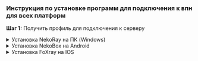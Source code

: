 ### Инструкция по установке программ для подключения к впн для всех платформ

**Шаг 1:** Получить профиль для подключения к серверу

<details>
  <summary>Установка NekoRay на ПК (Windows)</summary>

  ## Установка программы и подключение к серверу
  - Скачать программу с оффициального репозитория https://github.com/MatsuriDayo/nekoray/releases/download/3.26/nekoray-3.26-2023-12-09-windows64.zip
  - Распаковать загруженный .zip файл в удобное место на вашем компьютере
  - Открыть распакованную папку и запустить файл nekoray.exe, при запуске выбрать ядро xray
  - Если при запуске выдает ошибку DLL скачать и установить vc_redist https://aka.ms/vs/17/release/vc_redist.x64.exe


  - После запуска nekoray.exe, скопировать профиль VLESS который я скинул, нажать Программа и добавить профиль из буфера обмена
   <p align="center">
  <img src="https://github.com/user-attachments/assets/2691ab29-dcf1-4ab3-9dd9-cb0a0b7c9b93" alt="Описание изображения" style="margin: 20px;"/>
 </p>
    
  - Далее правой кнопкой мыши по появившейся строке профиля и нажать Запустить, слева от строки профиля должна появиться галочка - профиль активен
   
    <p align="center">
    <img src="https://github.com/user-attachments/assets/16d032a5-9b0b-4248-8907-16f7ab350725" alt="Описание изображения" style="margin: 20px;"/>
    </p>

- **Перед включением TUN режима, необходимо удалить с компьютера различные Radmin VPN, Hamachi, OpenVPN или выключить их туннельные интерфейсы в настройках сети Windows. Эти программы создают свои туннельные интерфейсы и могут мешать работе туннельного интерфейса NekoRay. NekoRay так же крайне плохо и не стабильно работает на Windows 10, особенно на старых сборках (на более новых вроде терпимо).**

  - После этого выбрать режим TUN или режим системного прокси. Одно из двух, вместе они работать не будут. Сначала выбираем режим TUN, проверяем работает ли интернет и другие заблокированные сервисы. **Если что-то не работает, не загружается, попробуйте сначала выключить впн и перезагрузить ПК, тунельный интерфейс иногда багает.** Если ничего не работает - пробуем режим системного прокси. Если и так ничего не работает - пишем мне.
   
    <p align="center">
    <img src="https://github.com/user-attachments/assets/717211b3-3ea6-445b-85a0-f3479894ed00" alt="Описание изображения" style="margin: 20px;"/>
    </p>
    
   ## Настройка маршрутизации

   - Сверху в программе нажимаем Настройки, выбираем строку Настройки маршрутов
     <p align="center">
     <img src="https://github.com/user-attachments/assets/2d630915-a0af-46a4-a13e-7241af2c6254" alt="Описание изображения" style="margin: 20px;"/>
     </p>
     
   - Далее следуем шагам на скрине. Outboud по-умолчанию должен быть bypass.
     
      <p align="center">
     <img src="https://github.com/user-attachments/assets/a352da1a-7cf6-46dc-b2f0-617fee74bbf1" alt="Описание изображения" style="margin: 20px;"/>
     </p>

   - В редакторе JSON слева удаляем весь текст и вставляем туда набор маршрутов (текст ниже)
       <p align="center">
       <img src="https://github.com/user-attachments/assets/9987ef4d-557f-4fb0-8628-564569023377" alt="Описание изображения" style="margin: 20px;"/>
      </p>
      <p align="center">
     <img src="https://github.com/user-attachments/assets/ca69450a-25b9-49cf-860c-26d05bd3da13" alt="Описание изображения" style="margin: 20px;"/>
      </p>
     
            {
                "rules": [
             {
                        "domain": [
                            "chatgpt.com",
                            "auth0.openai.com",
                            "auth.openai.com",
                            "twitter.com",
                            "x.com",
                            "twimg.com",
                            "api.x.com",
                            "abs.twimg.com",
                            "abs-0.twimg.com",
                            "ads-twitter.com",
                            "pscp.tv",
                            "twtrdns.com",
                            "discord-attachments-uploads-prd.storage.googleapis.com",
                            "dis.gd",
                            "discord.co",
                            "discord.com",
                            "discord.design",
                            "discord.dev",
                            "discord.gg",
                            "discord.gift",
                            "discord.gifts",
                            "discord.media",
                            "discord.new",
                            "discord.store",
                            "discord.tools",
                            "discordapp.com",
                            "discordapp.net",
                            "discordmerch.com",
                            "discordpartygames.com",
                            "discord-activities.com",
                            "discordactivities.com",
                            "discordsays.com",
                            "discordstatus.com",
                            "latency.discord.media",
                            "youtube.com",
                            "googlevideo.com",
                            "ytimg.com",
                            "oaistatic.com",
                            "instagram.com",
                            "cdninstagram.com",
                            "facebook.com",
                            "fbcdn.net"
                        ],
                        "outboundTag": "proxy",
                        "type": "field"
                    },
                    {
                        "ip": [
                            "5.200.14.0/24",
                            "34.0.192.0/24",
                            "34.0.193.0/24",
                            "34.0.194.0/24",
                            "34.0.195.0/24",
                            "34.0.196.0/24",
                            "34.0.197.0/24",
                            "34.0.198.0/24",
                            "34.0.199.0/24",
                            "34.0.200.0/24",
                            "34.0.201.0/24",
                            "34.0.202.0/24",
                            "34.0.203.0/24",
                            "34.0.204.0/24",
                            "34.0.205.0/24",
                            "34.0.206.0/24",
                            "34.0.207.0/24",
                            "34.0.208.0/24",
                            "34.0.209.0/24",
                            "34.0.210.0/24",
                            "34.0.211.0/24",
                            "34.0.212.0/24",
                            "34.0.213.0/24",
                            "34.0.215.0/24",
                            "34.0.216.0/24",
                            "34.0.217.0/24",
                            "34.0.218.0/24",
                            "34.0.220.0/24",
                            "34.0.221.0/24",
                            "34.0.222.0/24",
                            "34.0.223.0/24",
                            "34.0.240.0/24",
                            "34.0.241.0/24",
                            "34.0.242.0/24",
                            "34.0.243.0/24",
                            "34.0.244.0/24",
                            "34.0.245.0/24",
                            "34.0.246.0/24",
                            "34.0.247.0/24",
                            "34.0.248.0/24",
                            "34.0.249.0/24",
                            "34.0.250.0/24",
                            "34.0.251.0/24",
                            "35.207.64.0/24",
                            "35.207.65.0/24",
                            "35.207.67.0/24",
                            "35.207.71.0/24",
                            "35.207.72.0/24",
                            "35.207.73.0/24",
                            "35.207.74.0/24",
                            "35.207.75.0/24",
                            "35.207.76.0/24",
                            "35.207.77.0/24",
                            "35.207.78.0/24",
                            "35.207.79.0/24",
                            "35.207.80.0/24",
                            "35.207.81.0/24",
                            "35.207.82.0/24",
                            "35.207.83.0/24",
                            "35.207.84.0/24",
                            "35.207.85.0/24",
                            "35.207.86.0/24",
                            "35.207.87.0/24",
                            "35.207.89.0/24",
                            "35.207.91.0/24",
                            "35.207.92.0/24",
                            "35.207.95.0/24",
                            "35.207.97.0/24",
                            "35.207.99.0/24",
                            "35.207.100.0/24",
                            "35.207.101.0/24",
                            "35.207.103.0/24",
                            "35.207.104.0/24",
                            "35.207.106.0/24",
                            "35.207.107.0/24",
                            "35.207.108.0/24",
                            "35.207.109.0/24",
                            "35.207.110.0/24",
                            "35.207.111.0/24",
                            "35.207.114.0/24",
                            "35.207.115.0/24",
                            "35.207.116.0/24",
                            "35.207.117.0/24",
                            "35.207.121.0/24",
                            "35.207.122.0/24",
                            "35.207.124.0/24",
                            "35.207.125.0/24",
                            "35.207.126.0/24",
                            "35.207.129.0/24",
                            "35.207.131.0/24",
                            "35.207.132.0/24",
                            "35.207.135.0/24",
                            "35.207.136.0/24",
                            "35.207.137.0/24",
                            "35.207.139.0/24",
                            "35.207.140.0/24",
                            "35.207.141.0/24",
                            "35.207.142.0/24",
                            "35.207.143.0/24",
                            "35.207.144.0/24",
                            "35.207.145.0/24",
                            "35.207.146.0/24",
                            "35.207.147.0/24",
                            "35.207.149.0/24",
                            "35.207.150.0/24",
                            "35.207.151.0/24",
                            "35.207.153.0/24",
                            "35.207.154.0/24",
                            "35.207.155.0/24",
                            "35.207.156.0/24",
                            "35.207.157.0/24",
                            "35.207.158.0/24",
                            "35.207.160.0/24",
                            "35.207.162.0/24",
                            "35.207.163.0/24",
                            "35.207.164.0/24",
                            "35.207.165.0/24",
                            "35.207.166.0/24",
                            "35.207.167.0/24",
                            "35.207.168.0/24",
                            "35.207.170.0/24",
                            "35.207.171.0/24",
                            "35.207.172.0/24",
                            "35.207.174.0/24",
                            "35.207.176.0/24",
                            "35.207.178.0/24",
                            "35.207.180.0/24",
                            "35.207.181.0/24",
                            "35.207.182.0/24",
                            "35.207.184.0/24",
                            "35.207.185.0/24",
                            "35.207.186.0/24",
                            "35.207.187.0/24",
                            "35.207.188.0/24",
                            "35.207.189.0/24",
                            "35.207.190.0/24",
                            "35.207.191.0/24",
                            "35.214.128.0/24",
                            "35.214.129.0/24",
                            "35.214.130.0/24",
                            "35.214.131.0/24",
                            "35.214.132.0/24",
                            "35.214.133.0/24",
                            "35.214.134.0/24",
                            "35.214.137.0/24",
                            "35.214.138.0/24",
                            "35.214.140.0/24",
                            "35.214.142.0/24",
                            "35.214.143.0/24",
                            "35.214.144.0/24",
                            "35.214.145.0/24",
                            "35.214.146.0/24",
                            "35.214.147.0/24",
                            "35.214.148.0/24",
                            "35.214.149.0/24",
                            "35.214.151.0/24",
                            "35.214.152.0/24",
                            "35.214.156.0/24",
                            "35.214.158.0/24",
                            "35.214.159.0/24",
                            "35.214.160.0/24",
                            "35.214.161.0/24",
                            "35.214.162.0/24",
                            "35.214.163.0/24",
                            "35.214.165.0/24",
                            "35.214.167.0/24",
                            "35.214.169.0/24",
                            "35.214.170.0/24",
                            "35.214.171.0/24",
                            "35.214.172.0/24",
                            "35.214.173.0/24",
                            "35.214.175.0/24",
                            "35.214.177.0/24",
                            "35.214.179.0/24",
                            "35.214.180.0/24",
                            "35.214.181.0/24",
                            "35.214.184.0/24",
                            "35.214.185.0/24",
                            "35.214.186.0/24",
                            "35.214.187.0/24",
                            "35.214.191.0/24",
                            "35.214.192.0/24",
                            "35.214.193.0/24",
                            "35.214.194.0/24",
                            "35.214.195.0/24",
                            "35.214.196.0/24",
                            "35.214.197.0/24",
                            "35.214.198.0/24",
                            "35.214.199.0/24",
                            "35.214.201.0/24",
                            "35.214.203.0/24",
                            "35.214.204.0/24",
                            "35.214.205.0/24",
                            "35.214.207.0/24",
                            "35.214.208.0/24",
                            "35.214.209.0/24",
                            "35.214.210.0/24",
                            "35.214.211.0/24",
                            "35.214.212.0/24",
                            "35.214.213.0/24",
                            "35.214.214.0/24",
                            "35.214.215.0/24",
                            "35.214.216.0/24",
                            "35.214.217.0/24",
                            "35.214.218.0/24",
                            "35.214.219.0/24",
                            "35.214.220.0/24",
                            "35.214.221.0/24",
                            "35.214.222.0/24",
                            "35.214.223.0/24",
                            "35.214.224.0/24",
                            "35.214.225.0/24",
                            "35.214.226.0/24",
                            "35.214.227.0/24",
                            "35.214.228.0/24",
                            "35.214.229.0/24",
                            "35.214.231.0/24",
                            "35.214.233.0/24",
                            "35.214.235.0/24",
                            "35.214.237.0/24",
                            "35.214.238.0/24",
                            "35.214.239.0/24",
                            "35.214.240.0/24",
                            "35.214.241.0/24",
                            "35.214.243.0/24",
                            "35.214.244.0/24",
                            "35.214.245.0/24",
                            "35.214.246.0/24",
                            "35.214.248.0/24",
                            "35.214.249.0/24",
                            "35.214.250.0/24",
                            "35.214.251.0/24",
                            "35.214.252.0/24",
                            "35.214.253.0/24",
                            "35.214.255.0/24",
                            "35.217.0.0/24",
                            "35.217.1.0/24",
                            "35.217.2.0/24",
                            "35.217.3.0/24",
                            "35.217.4.0/24",
                            "35.217.5.0/24",
                            "35.217.6.0/24",
                            "35.217.8.0/24",
                            "35.217.9.0/24",
                            "35.217.11.0/24",
                            "35.217.12.0/24",
                            "35.217.14.0/24",
                            "35.217.15.0/24",
                            "35.217.16.0/24",
                            "35.217.17.0/24",
                            "35.217.18.0/24",
                            "35.217.19.0/24",
                            "35.217.20.0/24",
                            "35.217.21.0/24",
                            "35.217.22.0/24",
                            "35.217.23.0/24",
                            "35.217.24.0/24",
                            "35.217.25.0/24",
                            "35.217.26.0/24",
                            "35.217.27.0/24",
                            "35.217.28.0/24",
                            "35.217.29.0/24",
                            "35.217.30.0/24",
                            "35.217.31.0/24",
                            "35.217.32.0/24",
                            "35.217.33.0/24",
                            "35.217.35.0/24",
                            "35.217.36.0/24",
                            "35.217.37.0/24",
                            "35.217.38.0/24",
                            "35.217.39.0/24",
                            "35.217.40.0/24",
                            "35.217.41.0/24",
                            "35.217.43.0/24",
                            "35.217.45.0/24",
                            "35.217.46.0/24",
                            "35.217.47.0/24",
                            "35.217.48.0/24",
                            "35.217.49.0/24",
                            "35.217.50.0/24",
                            "35.217.51.0/24",
                            "35.217.52.0/24",
                            "35.217.53.0/24",
                            "35.217.54.0/24",
                            "35.217.55.0/24",
                            "35.217.56.0/24",
                            "35.217.57.0/24",
                            "35.217.58.0/24",
                            "35.217.59.0/24",
                            "35.217.60.0/24",
                            "35.217.61.0/24",
                            "35.217.62.0/24",
                            "35.217.63.0/24",
                            "35.219.225.0/24",
                            "35.219.226.0/24",
                            "35.219.227.0/24",
                            "35.219.228.0/24",
                            "35.219.229.0/24",
                            "35.219.230.0/24",
                            "35.219.231.0/24",
                            "35.219.235.0/24",
                            "35.219.236.0/24",
                            "35.219.238.0/24",
                            "35.219.239.0/24",
                            "35.219.241.0/24",
                            "35.219.242.0/24",
                            "35.219.243.0/24",
                            "35.219.244.0/24",
                            "35.219.245.0/24",
                            "35.219.246.0/24",
                            "35.219.247.0/24",
                            "35.219.248.0/24",
                            "35.219.249.0/24",
                            "35.219.251.0/24",
                            "35.219.252.0/24",
                            "35.219.253.0/24",
                            "35.219.254.0/24",
                            "66.22.196.0/24",
                            "66.22.197.0/24",
                            "66.22.198.0/24",
                            "66.22.199.0/24",
                            "66.22.216.0/24",
                            "66.22.217.0/24",
                            "66.22.238.0/24",
                            "66.22.241.0/24",
                            "66.22.243.0/24",
                            "66.22.244.0/24"
                        ],
                        "network": [
                            "udp"
                        ],
                        "outboundTag": "proxy",
                        "type": "field"
                    },
                    {
                        "ip": [
                            "0.0.0.0/0",
                            "::/0"
                        ],
                        "outboundTag": "direct",
                        "type": "field"
                    }
                ]
            }
     
     - Если какие-то игры не работают с данным набором маршрутизации (у меня например Apex Legens не загружался), тогда меняем набор на следующий (порядок действий как в прошлом пункте, только копируем текст ниже)
       ```
           {
        "rules": [
            {
                "domain": [
                    "chatgpt.com",
                    "auth0.openai.com",
                    "auth.openai.com",
                    "twitter.com",
                    "x.com",
                    "twimg.com",
                    "api.x.com",
                    "abs.twimg.com",
                    "abs-0.twimg.com",
                    "ads-twitter.com",
                    "pscp.tv",
                    "twtrdns.com",
                    "discord-attachments-uploads-prd.storage.googleapis.com",
                    "dis.gd",
                    "discord.co",
                    "discord.com",
                    "discord.design",
                    "discord.dev",
                    "discord.gg",
                    "discord.gift",
                    "discord.gifts",
                    "discord.media",
                    "discord.new",
                    "discord.store",
                    "discord.tools",
                    "discordapp.com",
                    "discordapp.net",
                    "discordmerch.com",
                    "discordpartygames.com",
                    "discord-activities.com",
                    "discordactivities.com",
                    "discordsays.com",
                    "discordstatus.com",
                    "latency.discord.media",
                    "youtube.com",
                    "googlevideo.com",
                    "ytimg.com",
                    "oaistatic.com",
                    "instagram.com",
                    "cdninstagram.com",
                    "facebook.com",
                    "fbcdn.net",
                    "digitalocean.com"
                ],
                "outboundTag": "proxy",
                "type": "field"
            },
            {
                "network": [
                    "udp"
                ],
                "outboundTag": "proxy",
                "type": "field"
            },
            {
                "ip": [
                    "0.0.0.0/0",
                    "::/0"
                ],
                "outboundTag": "direct",
                "type": "field"
            }
        ]
        }
       ```



</details>

<details>
  <summary>Установка NekoBox на Android</summary>
  
   ## Установка программы и подключение к серверу
   
  - Скачать программу с оффициального репозитория https://github.com/MatsuriDayo/NekoBoxForAndroid/releases/download/1.3.2/NB4A-1.3.2-arm64-v8a.apk
    
  - Скопировать профиль VLESS который я скинул, запустить программу и следовать скринам
    ![image](https://github.com/user-attachments/assets/d5052197-9cfb-427b-b285-72bdfd64a3dc)
    
  - Для подключения нажать на круг со значком снизу экрана
    ![image](https://github.com/user-attachments/assets/be6fee40-1c07-41eb-8402-7bd168b3b08f)
    
</details>

</details>

<details>
  <summary>Установка FoXray на IOS</summary>
  
   ## Установка программы и подключение к серверу
   
  - Скачать программу из App Store https://apps.apple.com/us/app/foxray/id6448898396
    
  - Скопировать профиль VLESS который я скинул, запустить программу и следовать скринам
    
    ![image](https://github.com/user-attachments/assets/d7454fd7-45b6-4e70-b2cd-0f55ad833a05)
    
  - Разрешить вставку
    
    ![image](https://github.com/user-attachments/assets/9401c89b-14d0-45f6-bd6d-6923453bb05a)

  - И нажать на зачек справа от профиля - он запустится

    
</details>
